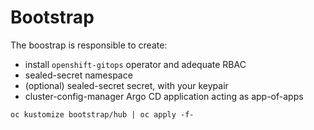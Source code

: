 # Bootstrap

The boostrap is responsible to create:
- install `openshift-gitops` operator and adequate RBAC
- sealed-secret namespace
- (optional) sealed-secret secret, with your keypair
- cluster-config-manager Argo CD application acting as app-of-apps

`oc kustomize bootstrap/hub | oc apply -f-`